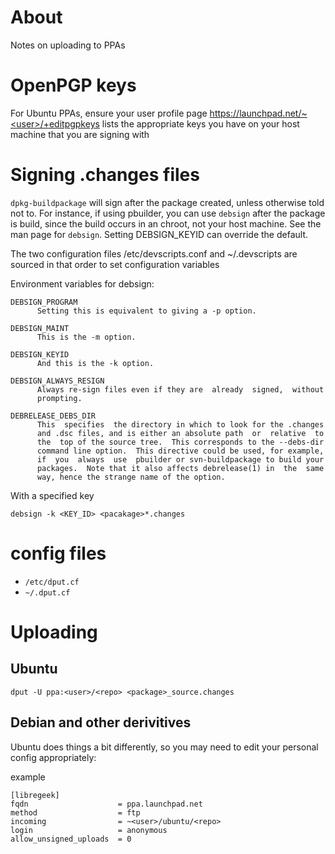 # About

Notes on uploading to PPAs

# OpenPGP keys

For Ubuntu PPAs, ensure your user profile page https://launchpad.net/~<user>/+editpgpkeys lists the appropriate 
keys you have on your host machine that you are signing with

# Signing .changes files

`dpkg-buildpackage` will sign after the package created, unless otherwise told not to. For instance, if using pbuilder, you can use
`debsign` after the package is build, since the build occurs in an chroot, not your host machine. See the man page for `debsign`.
Setting DEBSIGN_KEYID can override the default. 

The two configuration files /etc/devscripts.conf and ~/.devscripts are sourced  in  that  order  to set configuration variables


Environment variables for debsign:
```
DEBSIGN_PROGRAM
      Setting this is equivalent to giving a -p option.

DEBSIGN_MAINT
      This is the -m option.

DEBSIGN_KEYID
      And this is the -k option.

DEBSIGN_ALWAYS_RESIGN
      Always re-sign files even if they are  already  signed,  without
      prompting.

DEBRELEASE_DEBS_DIR
      This  specifies  the directory in which to look for the .changes
      and .dsc files, and is either an absolute path  or  relative  to
      the  top of the source tree.  This corresponds to the --debs-dir
      command line option.  This directive could be used, for example,
      if  you  always  use  pbuilder or svn-buildpackage to build your
      packages.  Note that it also affects debrelease(1) in  the  same
      way, hence the strange name of the option.
```

With a specified key
```
debsign -k <KEY_ID> <pacakage>*.changes
```

# config files

* `/etc/dput.cf`
* `~/.dput.cf`

#  Uploading

## Ubuntu
```
dput -U ppa:<user>/<repo> <package>_source.changes
```

## Debian and other derivitives
Ubuntu does things a bit differently, so you may need to edit your personal config appropriately: 

example
```
[libregeek]
fqdn                    = ppa.launchpad.net
method                  = ftp
incoming                = ~<user>/ubuntu/<repo>
login                   = anonymous
allow_unsigned_uploads  = 0

```

